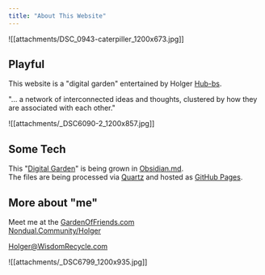 ```yaml
---
title: "About This Website"
---
```


![[attachments/DSC_0943-caterpiller_1200x673.jpg]]

## Playful
This website is a "digital garden" entertained by Holger [Hub-bs](http://hub-bs.com).

"... a network of interconnected ideas and thoughts, clustered by how they are associated with each other."

![[attachments/_DSC6090-2_1200x857.jpg]]

## Some Tech
This "[Digital Garden](https://jzhao.xyz/posts/networked-thought/)" is being grown in [Obsidian.md](http://Obsidian.md).  
The files are being processed via [Quartz](https://github.com/jackyzha0/quartz) and hosted as [GitHub Pages](https://pages.github.com/). 

## More about "me"
Meet me at the [GardenOfFriends.com](http://GardenOfFriends.com)   
[Nondual.Community/Holger](http://Nondual.Community/Holger)   
  
[Holger@WisdomRecycle.com](mailto:Holger@WisdomRecycle.com)    

![[attachments/_DSC6799_1200x935.jpg]]
